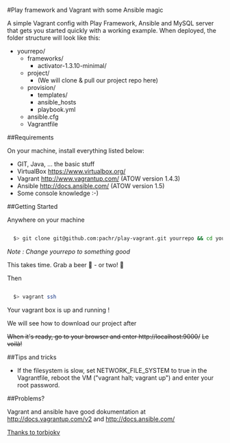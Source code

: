 #Play framework and Vagrant with some Ansible magic

A simple Vagrant config with Play Framework, Ansible and MySQL server that gets you started quickly with a working example. When deployed, the folder structure will look like this: 
- yourrepo/
  - frameworks/
      - activator-1.3.10-minimal/
  - project/
      - (We will clone & pull our project repo here)
  - provision/
      - templates/
      - ansible_hosts
      - playbook.yml
  - ansible.cfg
  - Vagrantfile


##Requirements

On your machine, install everything listed below: 

- GIT, Java, ... the basic stuff
- VirtualBox https://www.virtualbox.org/
- Vagrant http://www.vagrantup.com/  (ATOW version 1.4.3)
- Ansible http://docs.ansible.com/ (ATOW version 1.5)
- Some console knowledge :-)

##Getting Started

  Anywhere on your machine
    
  ```bash

    $> git clone git@github.com:pachr/play-vagrant.git yourrepo && cd yourrepo && vagrant up

  ```  
  *Note : Change yourrepo to something good*

This takes time. Grab a beer :beer: - or two! :beers:

  Then

  ```bash

    $> vagrant ssh

  ```    

  Your vagrant box is up and running !


We will see how to download our project after  

~~When it's ready, go to your browser and enter http://localhost:9000/~~
~~Le voilà!~~

##Tips and tricks

- If the filesystem is slow, set NETWORK_FILE_SYSTEM to true in the Vagrantfile, reboot the VM ("vagrant halt; vagrant up") and enter your root password.

##Problems?

Vagrant and ansible have good dokumentation at http://docs.vagrantup.com/v2 and http://docs.ansible.com/

[Thanks to torbjokv](https://github.com/torbjokv/play-vagrant)
